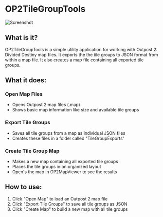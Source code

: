 # OP2TileGroupTools

![Screenshot](https://images.outpostuniverse.org/OP2TileGroupTools.png)

## What is it?
OP2TileGroupTools is a simple utility application for working with Outpost 2: Divided Destiny map files. It exports the the tile groups to JSON format from within a map file. It also creates a map file containing all exported tile groups.

## What it does:

### Open Map Files
- Opens Outpost 2 map files (.map)
- Shows basic map information like size and available tile groups

### Export Tile Groups
- Saves all tile groups from a map as individual JSON files
- Creates these files in a folder called "TileGroupExports"

### Create Tile Group Map
- Makes a new map containing all exported tile groups
- Places the tile groups in an organized layout
- Open's the map in OP2MapViewer to see the results

## How to use:
1. Click "Open Map" to load an Outpost 2 map file
2. Click "Export Tile Groups" to save all tile groups as JSON
3. Click "Create Map" to build a new map with all tile groups

